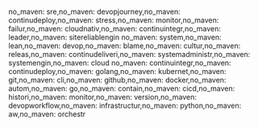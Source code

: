 no_maven: sre,no_maven: devopjourney,no_maven: continudeploy,no_maven: stress,no_maven: monitor,no_maven: failur,no_maven: cloudnativ,no_maven: continuintegr,no_maven: leader,no_maven: sitereliablengin
no_maven: system,no_maven: lean,no_maven: devop,no_maven: blame,no_maven: cultur,no_maven: releas,no_maven: continudeliveri,no_maven: systemadministr,no_maven: systemengin,no_maven: cloud
no_maven: continuintegr,no_maven: continudeploy,no_maven: golang,no_maven: kubernet,no_maven: git,no_maven: cli,no_maven: github,no_maven: docker,no_maven: autom,no_maven: go,no_maven: contain,no_maven: cicd,no_maven: histori,no_maven: monitor,no_maven: version,no_maven: devopworkflow,no_maven: infrastructur,no_maven: python,no_maven: aw,no_maven: orchestr